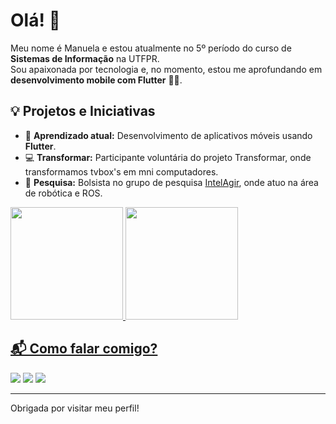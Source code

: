 # Olá! 👋

Meu nome é Manuela e estou atualmente no 5º período do curso de **Sistemas de Informação** na UTFPR.  
Sou apaixonada por tecnologia e, no momento, estou me aprofundando em **desenvolvimento mobile com Flutter** 📱🚀.

## 💡 Projetos e Iniciativas

- 🌱 **Aprendizado atual:** Desenvolvimento de aplicativos móveis usando **Flutter**.
- 💻 **Transformar:** Participante voluntária do projeto Transformar, onde transformamos tvbox's em mni computadores.
- 🔬 **Pesquisa:** Bolsista no grupo de pesquisa [IntelAgir](https://github.com/IntelAgir-Research-Group), onde atuo na área de robótica e ROS.
  
<div>
<a href="https://github.com/seu-usuário-aqui">
<img loading="lazy" height="180em" src="https://github-readme-stats.vercel.app/api/top-langs/?username=binbaragi&layout=compact&langs_count=7&theme=dracula"/>
<img loading="lazy" height="180em" src="https://github-readme-stats.vercel.app/api?username=binbaragi&show_icons=true&theme=dracula&include_all_commits=true&count_private=true"/>
</div>

## 📬 Como falar comigo?

<div>
<a href="https://instagram.com/seu-usuário-instagram-aqui" target="_blank"><img loading="lazy" src="https://img.shields.io/badge/-Instagram-%23E4405F?style=for-the-badge&logo=instagram&logoColor=white" target="_blank"></a>
<a href = "mailto:contato@seu-usuário-aqui"><img loading="lazy" src="https://img.shields.io/badge/Gmail-D14836?style=for-the-badge&logo=gmail&logoColor=white" target="_blank"></a>
<a href="https://www.linkedin.com/in/seu-usuário-linkedln-aqui" target="_blank"><img loading="lazy" src="https://img.shields.io/badge/-LinkedIn-%230077B5?style=for-the-badge&logo=linkedin&logoColor=white" target="_blank"></a>   
</div>

---

Obrigada por visitar meu perfil!
